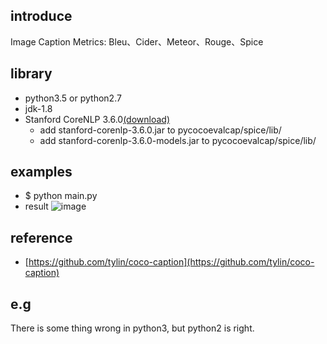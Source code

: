 ## introduce
Image Caption Metrics: Bleu、Cider、Meteor、Rouge、Spice

## library
* python3.5 or python2.7
* jdk-1.8
* Stanford CoreNLP 3.6.0[(download)](http://nlp.stanford.edu/software/stanford-corenlp-full-2015-12-09.zip)
	* add stanford-corenlp-3.6.0.jar to pycocoevalcap/spice/lib/
	* add stanford-corenlp-3.6.0-models.jar to pycocoevalcap/spice/lib/

## examples
* $ python main.py
* result
![image](https://github.com/wangleihitcs/CaptionMetrics/tree/master/examples/img.png)

## reference
* [https://github.com/tylin/coco-caption](https://github.com/tylin/coco-caption)

## e.g
There is some thing wrong in python3, but python2 is right.

